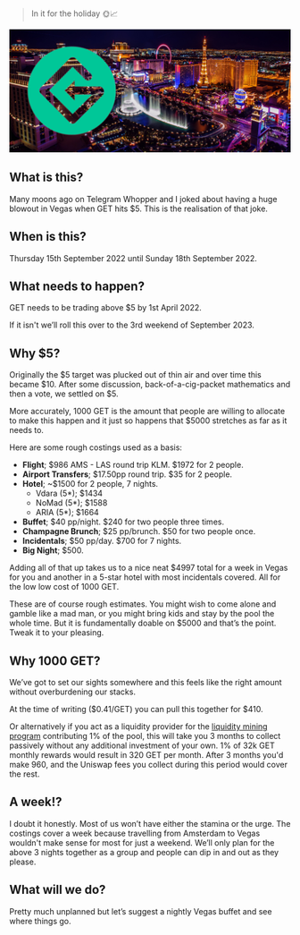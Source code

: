 > In it for the holiday 🌞📈

![](get-vegas.jpg)

## What is this?
Many moons ago on Telegram Whopper and I joked about having a huge blowout in Vegas when GET hits $5. This is the realisation of that joke.

## When is this?
Thursday 15th September 2022 until Sunday 18th September 2022.

## What needs to happen?
GET needs to be trading above $5 by 1st April 2022.

If it isn't we’ll roll this over to the 3rd weekend of September 2023.

## Why $5?
Originally the $5 target was plucked out of thin air and over time this became $10. After some discussion, back-of-a-cig-packet mathematics and then a vote, we settled on $5.

More accurately, 1000 GET is the amount that people are willing to allocate to make this happen and it just so happens that $5000 stretches as far as it needs to.

Here are some rough costings used as a basis:
* **Flight**; $986 AMS - LAS round trip KLM. $1972 for 2 people.
* **Airport Transfers**; $17.50pp round trip. $35 for 2 people.
* **Hotel**; ~$1500 for 2 people, 7 nights.
	* Vdara (5*); $1434
	* NoMad (5*); $1588
	* ARIA (5*); $1664
* **Buffet**; $40 pp/night. $240 for two people three times.
* **Champagne Brunch**; $25 pp/brunch. $50 for two people once.
* **Incidentals**; $50 pp/day. $700 for 7 nights.
* **Big Night**; $500.

Adding all of that up takes us to a nice neat $4997 total for a week in Vegas for you and another in a 5-star hotel with most incidentals covered. All for the low low cost of 1000 GET.

These are of course rough estimates. You might wish to come alone and gamble like a mad man, or you might bring kids and stay by the pool the whole time. But it is fundamentally doable on $5000 and that’s the point. Tweak it to your pleasing.

## Why 1000 GET?
We’ve got to set our sights somewhere and this feels like the right amount without overburdening our stacks.

At the time of writing ($0.41/GET) you can pull this together for $410.

Or alternatively if you act as a liquidity provider for the [liquidity mining program](https://medium.com/get-protocol/the-get-liquidity-mining-program-55cc50c4bb7e) contributing 1% of the pool, this will take you 3 months to collect passively without any additional investment of your own. 1% of 32k GET monthly rewards would result in 320 GET per month. After 3 months you'd make 960, and the Uniswap fees you collect during this period would cover the rest.

## A week!?
I doubt it honestly. Most of us won’t have either the stamina or the urge. The costings cover a week because travelling from Amsterdam to Vegas wouldn't make sense for most for just a weekend. We’ll only plan for the above 3 nights together as a group and people can dip in and out as they please.

## What will we do?
Pretty much unplanned but let’s suggest a nightly Vegas buffet and see where things go.
